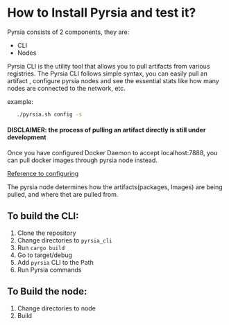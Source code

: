 # How to Install Pyrsia and test it?


Pyrsia consists of 2 components, they are: 
 - CLI
 - Nodes
 
 Pyrsia CLI is the utility tool that allows you to pull artifacts from various registries. The Pyrsia CLI follows simple syntax, you can easily pull an artifact ,
 configure pyrsia nodes and see the essential stats like how many nodes are connected to the network, etc.
 
 example:
 ```bash
    ./pyrsia.sh config -s
 ```
 
 #### DISCLAIMER: the process of pulling an artifact directly is still under development
 
 
 Once you have configured Docker Daemon to accept localhost:7888, you can pull docker images through pyrsia node instead.
 
 [Reference to configuring](https://github.com/pyrsia/pyrsia/tree/main/pyrsia_node)
 
 
 The pyrsia node determines how  the artifacts(packages, Images) are being pulled, and where thet are pulled from.
 
 
 ## To build the CLI:
1. Clone the repository
2. Change directories to `pyrsia_cli`
3. Run `cargo build`
4. Go to target/debug
5. Add `pyrsia` CLI to the Path
6. Run Pyrsia commands


## To Build the node:
1. Change directories to node
2. Build
